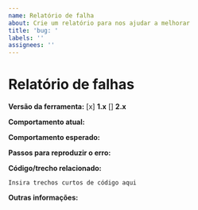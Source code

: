 ```yaml
---
name: Relatório de falha
about: Crie um relatório para nos ajudar a melhorar
title: 'bug: '
labels: ''
assignees: ''
---
```


<!-- Por favor, não submeta dúvidas por este canal -->

# Relatório de falhas

**Versão da ferramenta:**
[x] **1.x**
[] **2.x**

**Comportamento atual:**
<!-- Descreva o erro. -->

**Comportamento esperado:**
<!-- Como a ferramenta deveria se comportar. -->

**Passos para reproduzir o erro:**
<!-- Explique como o erro pode ser reproduzido. -->

**Código/trecho relacionado:**

<!-- Se possível, mostre o trecho do código onde acontece o erro:
-->

```
Insira trechos curtos de código aqui
```

**Outras informações:**
<!-- Inclua outras informações relevantes aqui. -->


